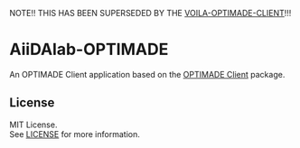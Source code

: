 NOTE!! THIS HAS BEEN SUPERSEDED BY THE [VOILA-OPTIMADE-CLIENT](https://github.com/CasperWA/voila-optimade-client)!!!

# AiiDAlab-OPTIMADE

An OPTIMADE Client application based on the [OPTIMADE Client](https://github.com/CasperWA/voila-optimade-client) package.

## License

MIT License.  
See [LICENSE](LICENSE) for more information.
